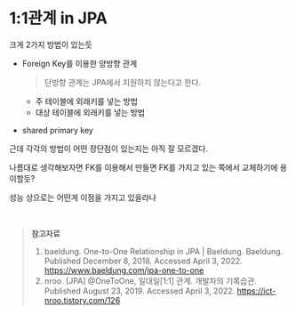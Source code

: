# 1:1관계 in JPA

크게 2가지 방법이 있는듯

* Foreign Key를 이용한 양방향 관계

  > 단방향 관계는 JPA에서 지원하지 않는다고 한다.

  * 주 테이블에 외래키를 넣는 방법
  * 대상 테이블에 외래키를 넣는 방법

* shared primary key

근데 각각의 방법이 어떤 장단점이 있는지는 아직 잘 모르겠다.

나름대로 생각해보자면 FK를 이용해서 만들면 FK를 가지고 있는 쪽에서 교체하기에 용이할듯?

성능 상으로는 어떤게 이점을 가지고 있을라나

<br>

> **참고자료**
>
> 1. baeldung. One-to-One Relationship in JPA | Baeldung. Baeldung. Published December 8, 2018. Accessed April 3, 2022. https://www.baeldung.com/jpa-one-to-one
> 2. nroo. [JPA] @OneToOne, 일대일[1:1] 관계. 개발자의 기록습관. Published August 23, 2019. Accessed April 3, 2022. https://ict-nroo.tistory.com/126